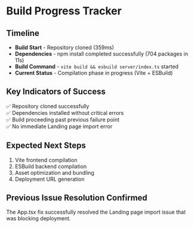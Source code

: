 # Build Progress Tracker

## Timeline
- **Build Start** - Repository cloned (359ms)
- **Dependencies** - npm install completed successfully (704 packages in 11s)
- **Build Command** - `vite build && esbuild server/index.ts` started
- **Current Status** - Compilation phase in progress (Vite + ESBuild)

## Key Indicators of Success
✅ Repository cloned successfully  
✅ Dependencies installed without critical errors  
✅ Build proceeding past previous failure point  
✅ No immediate Landing page import error  

## Expected Next Steps
1. Vite frontend compilation
2. ESBuild backend compilation  
3. Asset optimization and bundling
4. Deployment URL generation

## Previous Issue Resolution Confirmed
The App.tsx fix successfully resolved the Landing page import issue that was blocking deployment.